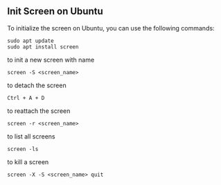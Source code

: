 ## Init Screen on Ubuntu

To initialize the screen on Ubuntu, you can use the following commands:

```
sudo apt update
sudo apt install screen
```

to init a new screen with name 

```
screen -S <screen_name>
```

to detach the screen

```
Ctrl + A + D
```

<!-- -x -->

to reattach the screen

```
screen -r <screen_name>
```

to list all screens

```
screen -ls
```

to kill a screen

```
screen -X -S <screen_name> quit
```
